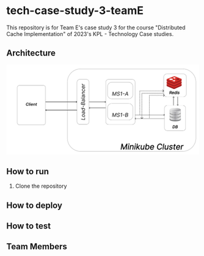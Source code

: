 # tech-case-study-3-teamE
This repository is for Team E's case study 3 for the course "Distributed Cache Implementation" of 2023's KPL -  Technology Case studies.

## Architecture
![My Image](my-image.jpg)

## How to run
1. Clone the repository

## How to deploy

## How to test

## Team Members
